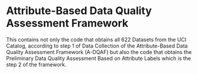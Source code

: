 # Attribute-Based Data Quality Assessment Framework
This contains not only the code that obtains all 622 Datasets from the UCI Catalog, according to step 1 of Data Collection of the Attribute-Based Data Quality Assessment Framework (A-DQAF) but also the code that obtains the Preliminary Data Quality Assessment Based on Attribute Labels which is the step 2 of the framework.
